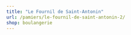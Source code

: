 ```yaml
---
title: "Le Fournil de Saint-Antonin"
url: /pamiers/le-fournil-de-saint-antonin-2/
shop: boulangerie
---
```

